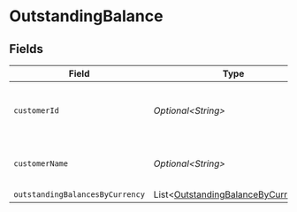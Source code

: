 # OutstandingBalance


## Fields

| Field                                                                                          | Type                                                                                           | Required                                                                                       | Description                                                                                    | Example                                                                                        |
| ---------------------------------------------------------------------------------------------- | ---------------------------------------------------------------------------------------------- | ---------------------------------------------------------------------------------------------- | ---------------------------------------------------------------------------------------------- | ---------------------------------------------------------------------------------------------- |
| `customerId`                                                                                   | *Optional\<String>*                                                                            | :heavy_minus_sign:                                                                             | Unique identifier for the customer or supplier.                                                | 123                                                                                            |
| `customerName`                                                                                 | *Optional\<String>*                                                                            | :heavy_minus_sign:                                                                             | Full name of the customer or supplier.                                                         | Super Store                                                                                    |
| `outstandingBalancesByCurrency`                                                                | List\<[OutstandingBalanceByCurrency](../../models/components/OutstandingBalanceByCurrency.md)> | :heavy_minus_sign:                                                                             | N/A                                                                                            |                                                                                                |